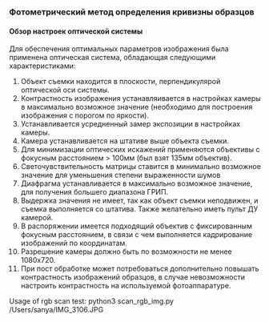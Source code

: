 ### Фотометрический метод определения кривизны образцов

#### Обзор настроек оптической системы
Для обеспечения оптимальных параметров изображения была применена оптическая система, обладающая следующими характеристиками:
1. Объект съемки находится в плоскости, перпендикулярой оптической оси системы.
2. Контрастность изображения устанавляивается в настройках камеры в максимально возможное значение (необходимо для построения изображения с порогом по яркости).
3. Устанавливается усредненный замер экспозиции в настройках камеры.
4. Камера устанавливается на штативе выше объекта съемки.
5. Для минимизации оптических искажений применяются объективы с фокусным расстоянием > 100мм (был взят 135мм объектив).
6. Светочувствительность матрицы ставится в минимально возможное значение для уменьшения степени выраженности шумов
7. Диафрагма устанавливается в максимально возможное значение, для получения большего диапазона ГРИП.
8. Выдержка значения не имеет, так как объект съемки неподвижен, и съемка выполняется со штатива. Также желательно иметь пульт ДУ камерой.
9. В распоряжении имеется подходящий объектив с фиксированным фокусным расстоянием, в связи с чем выполняется кадрирование изображений по координатам.
10. Разрешение камеры должно быть по возможности не менее 1080x720.
11. При пост обработке может потребоваться дополнительно повышать контрастность изображений образцов, в случае невозможности настроить контрастность на используемой фотоаппаратуре.

Usage of rgb scan test: python3 scan_rgb_img.py /Users/sanya/IMG_3106.JPG
